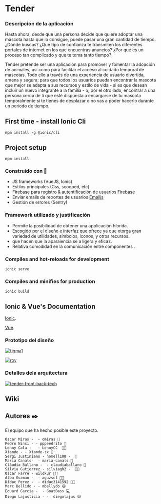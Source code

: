 # Tender

### Descripción de la aplicación
Hasta ahora, desde que una persona decide que quiere adoptar una mascota hasta que lo consigue, puede pasar una gran cantidad de tiempo. ¿Dónde buscas? ¿Qué tipo de confianza te transmiten los diferentes portales de internet en los que encuentras anuncios? ¿Por qué es un proceso tan complicado y que te toma tanto tiempo?

Tender pretende ser una aplicación para promover y fomentar la adopción de animales, así como para facilitar el acceso al cuidado temporal de mascotas. Todo ello a través de una experiencia de usuario divertida, amena y segura; para que todos los usuarios puedan encontrar la mascota que mejor se adapta a sus recursos y estilo de vida - si es que desean incluir un nuevo integrante a la família - o, por el otro lado, encontrar a una persona cerca de ti que esté dispuesta a encargarse de tu mascota temporalmente si te tienes de desplazar o no vas a poder hacerlo durante un período de tiempo.

## First time - install Ionic Cli
```
npm install -g @ionic/cli
```

## Project setup
```
npm install
```

### Construido con :wrench:
  + JS frameworks (VueJS, Ionic) 
  + Estilos principales (Css, scooped, etc)
  + Firebase para registro & autentificación de usuarios [Firebase](https://firebase.google.com/?hl=es)
  + Enviar emails de reportes de usuarios [Emailjs](https://www.emailjs.com/)
  +  Gestión de errores (Sentry)

### Framework utilizado y justificación
  + Permite la posibilidad de obtener una applicación híbrida.
  + Escogido por el diseño e interfaz que ofrece ya que otorga gran variedad de utilidades, símbolos, iconos, y otros recursos. 
  + que hacen que la aparaiencia se a ligera y eficaz.
  + Relativa comodidad en la comunicación entre componentes .


### Compiles and hot-reloads for development
```
ionic serve
```

### Compiles and minifies for production
```
ionic build
```


## Ionic & Vue's Documentation

[Ionic](https://ionicframework.com/docs/).

[Vue](https://v3.vuejs.org/).



### Prototipo del diseño
<a href="https://www.figma.com/file/aUHXVXsho6ZdnWUjd6bmgi/Tinder-Mockup-for-Sketch?node-id=0%3A1"><img src="https://i.ibb.co/8gg5QZ9/figma1.jpg" alt="figma1" border="0"></a>




<a href="https://www.figma.com/file/aUHXVXsho6ZdnWUjd6bmgi/Tinder-Mockup-for-Sketch?node-id=0%3A1"><img src="https://i.ibb.co/smBcfc9/roy.jpg" alt="roy" border="0"></a>


### Detalles dela arquitectura 

<a href="https://ibb.co/znXNvy8"><img src="https://i.ibb.co/bWs79SH/tender-front-back-tech.jpg" alt="tender-front-back-tech" border="0"></a>


## Wiki


## Autores :black_nib:

El equipo que ha hecho posible este proyecto.

    Óscar Miras -  - omiras 🧙
    Pedro Ninci - - pppeedrito 🐍
    Lenny Cala -   - LennyCC  🤹🏻
    Xiande - - Xiande-zx 🙊
    Sergi Justiniano - homell100 -  🙉
    Maria Canals-  - maria-canals 🙈
    Clàudia Ballano -  - claudiaballano 🔮
    Silvia Gutierrez - silviagb2 -  🙏🏻
    Oscar Farré - wildkur 🤸🏻
    Alba Guzman -  - aguzsol 🤵🏻
    Dídac Perez -  - didac3141592 🕵🏻
    Marc Bellido - - mbellydo 😅
    Eduard Garcia -  - GoatBass 💻
    Diego Lajusticia - -  diegolajus 😅













